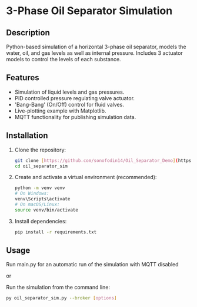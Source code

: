 # 3-Phase Oil Separator Simulation

## Description
Python-based simulation of a horizontal 3-phase oil separator, models the water, oil, and gas levels as well as internal pressure. Includes 3 actuator models to control the levels of each substance. 

## Features
- Simulation of liquid levels and gas pressures.
- PID controlled pressure regulating valve actuator.
- 'Bang-Bang' (On/Off) control for fluid valves.
- Live-plotting example with Matplotlib.
- MQTT functionality for publishing simulation data.

## Installation
1. Clone the repository:
   ```bash
   git clone [https://github.com/sonofodin14/Oil_Separator_Demo](https://github.com/sonofodin14/Oil_Separator_Demo)
   cd oil_separator_sim
   ```
2. Create and activate a virtual environment (recommended):
   ```bash
   python -m venv venv
   # On Windows:
   venv\Scripts\activate
   # On macOS/Linux:
   source venv/bin/activate
   ```
3. Install dependencies:
   ```bash
   pip install -r requirements.txt
   ```

## Usage
Run main.py for an automatic run of the simulation with MQTT disabled

or

Run the simulation from the command line:
```bash
py oil_separator_sim.py --broker [options]
```